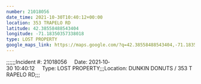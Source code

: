 ```yaml
---
number: 21018056
date_time: 2021-10-30T10:40:12+00:00
location: 353 TRAPELO RD
latitude: 42.38558488543404
longitude: -71.18350357338018
type: LOST PROPERTY
google_maps_link: https://maps.google.com/?q=42.38558488543404,-71.18350357338018
---
```


;;;;;;Incident #: 21018056     Date: 2021‐10‐30 10:40:12     Type: LOST PROPERTY;;;Location: DUNKIN DONUTS / 353 TRAPELO RD;;;
